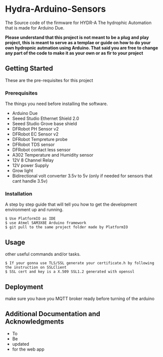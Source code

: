 # Hydra-Arduino-Sensors

The Source code of the firmware for HYDR-A The hydrophic Automation that is made for Arduino Due.

**Please understand that this project is not meant to be a plug and play project, this is meant to serve as a templae or guide on how to do your own hydropnic autmation using Arduino. That said you are free to change any part of the code to make it as your own or as fir to your project**

## Getting Started

These are the pre-requisites for this project

### Prerequisites

The things you need before installing the software.

* Arduino Due
* Seeed Studio Ethernet Shield 2.0
* Seeed Studio Grove base shield
* DFRobot PH Sensor v2
* DFRobot EC Sensor v2
* DFRobot Tempreture probe
* DFRobot TDS sensor
* DFRobot contact less sensor
* A302 Temperature and Humidity sensor
* 12V 8 Channel Relay
* 12V power Supply
* Grow light
* Bidirectional volt converter 3.5v to 5v (only if needed for sensors that cant handle 3.5v)

### Installation

A step by step guide that will tell you how to get the development environment up and running.

```
$ Use PlatformIO as IDE
$ use Atmel SAM3X8E Arduino framework
$ git pull to the same project folder made by PlatformIO
```

## Usage

other useful commands and/or tasks.

```
$ If your gonna use TLS/SSL generate your certificate.h by following the instruction on SSLClient
$ SSL cert and key is a X.509 SSL1.2 generated with openssl
```

## Deployment

make sure you have you MQTT broker ready before turning of the arduino

## Additional Documentation and Acknowledgments

* To
* Be
* updated
* for the web app
